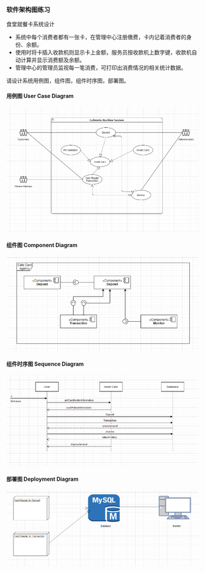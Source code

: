 ### 软件架构图练习
食堂就餐卡系统设计
* 系统中每个消费者都有一张卡，在管理中心注册缴费，卡内记着消费者的身份、余额。
* 使用时将卡插入收款机则显示卡上金额，服务员按收款机上数字键，收款机自动计算并显示消费额及余额。
* 管理中心的管理员监视每一笔消费，可打印出消费情况的相关统计数据。

请设计系统用例图，组件图，组件时序图，部署图。

#### 用例图 User Case Diagram
![用例图](/assets/img/blogs/2020-06-07/UseCaseDiagram.png)

#### 组件图 Component Diagram
![组件图](/assets/img/blogs/2020-06-07/ComponentDiagram.png)

#### 组件时序图 Sequence Diagram
![组件时序图](/assets/img/blogs/2020-06-07/SequenceDiagram.png)

#### 部署图 Deployment Diagram
![部署图](/assets/img/blogs/2020-06-07/DeploymentDiagram.png)
